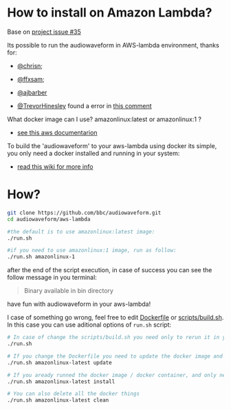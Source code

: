 # How to install on Amazon Lambda?
Base on [project issue #35](https://github.com/bbc/audiowaveform/issues/35)

Its possible to run the audiowaveform in AWS-lambda environment, thanks for:
- [@chrisn](https://github.com/chrisn);
- [@ffxsam](https://github.com/ffxsam);
- [@ajbarber](https://github.com/ajbarber)

- [@TrevorHinesley](https://github.com/TrevorHinesley) found a error in [this comment](https://github.com/bbc/audiowaveform/issues/35#issuecomment-589107734)

What docker image can I use? amazonlinux:latest or amazonlinux:1 ?
- [see this aws documentarion](https://docs.aws.amazon.com/lambda/latest/dg/lambda-runtimes.html)

To build the 'audiowaveform' to your aws-lambda using docker its simple, you only need a docker installed and running in your system:
- [read this wiki for more info](https://wiki.archlinux.org/index.php/Docker)

# How?
```bash
git clone https://github.com/bbc/audiowaveform.git
cd audiowaveform/aws-lambda

#the default is to use amazonlinux:latest image:
./run.sh

#if you need to use amazonlinux:1 image, run as follow:
./run.sh amazonlinux-1
```

after the end of the script execution, in case of success you can see the follow message in you terminal:
> Binary available in bin directory

have fun with audiowaveform in your aws-lambda!

I case of something go wrong, feel free to edit [Dockerfile](./amazonlinux-latest/Dockerfile) or [scripts/build.sh](./scripts/build.sh). In this case you can use aditional options of `run.sh` script:
```bash
# In case of change the scripts/build.sh you need only to rerun it in your container without update the docker image:
./run.sh

# If you change the Dockerfile you need to update the docker image and rerun the script in a new container
./run.sh amazonlinux-latest update

# If you aready runned the docker image / docker container, and only need to copy the audiowaveform again from your container, run:
./run.sh amazonlinux-latest install

# You can also delete all the docker things
./run.sh amazonlinux-latest clean
```
